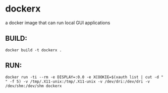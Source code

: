 # dockerx
a docker image that can run local GUI applications

## BUILD:
	docker build -t dockerx .

## RUN:
	docker run -ti --rm -e DISPLAY=:0.0 -e XCOOKIE=$(xauth list | cut -d " " -f 5) -v /tmp/.X11-unix:/tmp/.X11-unix -v /dev/dri:/dev/dri -v /dev/shm:/dev/shm dockerx
